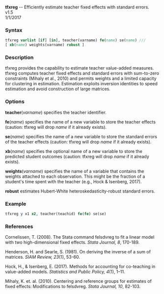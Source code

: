 **tfxreg** -- Efficiently estimate teacher fixed effects with standard errors.  
v1.5  
1/1/2017


### Syntax

```stata
tfxreg varlist [if] [in], teacher(varname) fe(name) se(name) ///
[ xb(name) weights(varname) robust ]
```

### Description

tfxreg provides the capability to estimate teacher value-added measures.
tfxreg computes teacher fixed effects and standard errors with sum-to-zero constraints (Mihaly et al., 2010) and permits weights and a limited capacity for clustering in estimation. Estimation exploits inversion identities to speed estimation and avoid construction of large matrices.

### Options

**teacher**(*varname*) specifies the teacher identifier.

**fe**(*name*) specifies the name of a new variable to store the teacher effects (caution: tfxreg will drop *name* if it already exists).

**se**(*name*) specifies the name of a new variable to store the standard errors of the teacher effects (caution: tfxreg will drop *name* if it already exists).

**xb**(*name*) specifies the optional name of a new variable to store the predicted student outcomes (caution: tfxreg will drop *name* if it already exists).

**weights**(*varname*) specifies the name of a variable that contains the weights attached to each observation. This might be the fraction of a student's time spent with the teacher (e.g., Hock & Isenberg, 2017).

**robust** estimates Hubert-White heteroskedasticity-robust standard errors.


### Example

```stata
tfxreg y x1 x2, teacher(teachid) fe(fe) se(se)
```

### References

Cornelissen, T. (2008).  The Stata command felsdvreg to fit a linear model with two high-dimensional fixed effects. *Stata Journal, 8*, 170-189.

Henderson, H. and Searle, S. (1981). On deriving the inverse of a sum of matrices. *SIAM Review, 23*(1), 53-60.

Hock, H., & Isenberg, E. (2017). Methods for accounting for co-teaching in value-added models. *Statistics and Public Policy, 4*(1), 1–11.

Mihaly, K. et. al. (2010). Centering and reference groups for estimates of fixed effects: Modifications to felsdvreg. *Stata Journal, 10*, 82-103.
